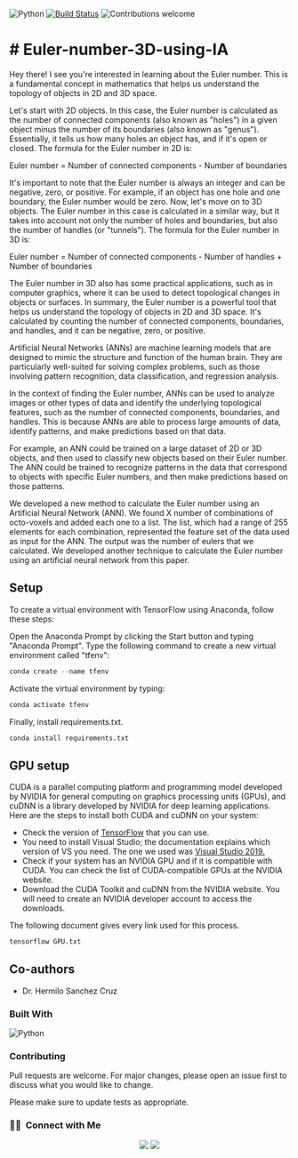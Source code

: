![Python](https://img.shields.io/badge/python-v3.10+-blue.svg)
[![Build Status](https://travis-ci.org/anfederico/clairvoyant.svg?branch=master)](https://travis-ci.org/anfederico/clairvoyant)
![Contributions welcome](https://img.shields.io/badge/contributions-welcome-orange.svg)

<a name="readme-top"></a>

# # Euler-number-3D-using-IA

Hey there! I see you're interested in learning about the Euler number. This is a fundamental concept in mathematics that helps us understand the topology of objects in 2D and 3D space.

Let's start with 2D objects. In this case, the Euler number is calculated as the number of connected components (also known as "holes") in a given object minus the number of its boundaries (also known as "genus"). Essentially, it tells us how many holes an object has, and if it's open or closed. The formula for the Euler number in 2D is:

Euler number = Number of connected components - Number of boundaries

It's important to note that the Euler number is always an integer and can be negative, zero, or positive. For example, if an object has one hole and one boundary, the Euler number would be zero. Now, let's move on to 3D objects. The Euler number in this case is calculated in a similar way, but it takes into account not only the number of holes and boundaries, but also the number of handles (or "tunnels"). The formula for the Euler number in 3D is:

Euler number = Number of connected components - Number of handles + Number of boundaries

The Euler number in 3D also has some practical applications, such as in computer graphics, where it can be used to detect topological changes in objects or surfaces. In summary, the Euler number is a powerful tool that helps us understand the topology of objects in 2D and 3D space. It's calculated by counting the number of connected components, boundaries, and handles, and it can be negative, zero, or positive.

Artificial Neural Networks (ANNs) are machine learning models that are designed to mimic the structure and function of the human brain. They are particularly well-suited for solving complex problems, such as those involving pattern recognition, data classification, and regression analysis.

In the context of finding the Euler number, ANNs can be used to analyze images or other types of data and identify the underlying topological features, such as the number of connected components, boundaries, and handles. This is because ANNs are able to process large amounts of data, identify patterns, and make predictions based on that data.

For example, an ANN could be trained on a large dataset of 2D or 3D objects, and then used to classify new objects based on their Euler number. The ANN could be trained to recognize patterns in the data that correspond to objects with specific Euler numbers, and then make predictions based on those patterns.

We developed a new method to calculate the Euler number using an Artificial Neural Network (ANN). We found X number of combinations of octo-voxels and added each one to a list. The list, which had a range of 255 elements for each combination, represented the feature set of the data used as input for the ANN. The output was the number of eulers that we calculated. We developed another technique to calculate the Euler number using an artificial neural network from this paper.

## Setup

To create a virtual environment with TensorFlow using Anaconda, follow these steps:

Open the Anaconda Prompt by clicking the Start button and typing "Anaconda Prompt".
Type the following command to create a new virtual environment called "tfenv":

```python
conda create --name tfenv
```

Activate the virtual environment by typing:

```python
conda activate tfenv
```

Finally, install requirements.txt.

```python
conda install requirements.txt
```

## GPU setup

CUDA is a parallel computing platform and programming model developed by NVIDIA for general computing on graphics processing units (GPUs), and cuDNN is a library developed by NVIDIA for deep learning applications. Here are the steps to install both CUDA and cuDNN on your system:

- Check the version of [TensorFlow](https://www.tensorflow.org/install/source#gpu) that you can use.
- You need to install Visual Studio; the documentation explains which version of VS you need. The one we used was [Visual Studio 2019.](https://my.visualstudio.com/Downloads?q=Visual%20Studio%202019)
- Check if your system has an NVIDIA GPU and if it is compatible with CUDA. You can check the list of CUDA-compatible GPUs at the NVIDIA website.
- Download the CUDA Toolkit and cuDNN from the NVIDIA website. You will need to create an NVIDIA developer account to access the downloads.

The following document gives every link used for this process.

```bash
tensorflow GPU.txt
```

## Co-authors

- Dr. Hermilo Sanchez Cruz

### Built With

![Python](https://img.shields.io/badge/Python-3776AB?style=for-the-badge&logo=python&logoColor=white)&nbsp;

### Contributing

Pull requests are welcome. For major changes, please open an issue first
to discuss what you would like to change.

Please make sure to update tests as appropriate.

### 🤝🏻 &nbsp;Connect with Me

<p align="center">
<a href="https://www.linkedin.com/in/cesar-eduardo-mu%C3%B1oz-chavez-a00674186/"><img src="https://img.shields.io/badge/LinkedIn-0077B5?style=for-the-badge&logo=linkedin&logoColor=white"/></a>
<a href="https://twitter.com/CesarEd43166481"><img src="https://img.shields.io/badge/Twitter-1DA1F2?style=for-the-badge&logo=twitter&logoColor=white"/></a>